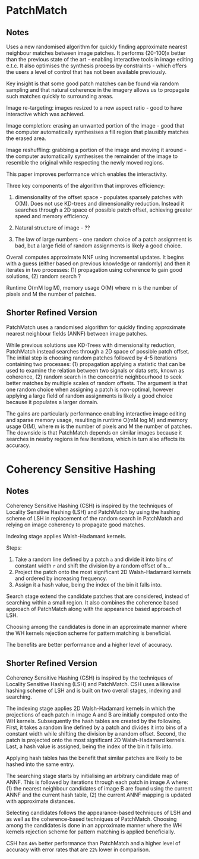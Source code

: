 
# PatchMatch

## Notes

Uses a new randomised algorithm for quickly finding approximate nearest neighbour matches between image patches. It performs (20-100)x better than the previous state of the art - enabling interactive tools in image editing e.t.c. It also optimises the synthesis process by constraints - which offers the users a level of control that has not been available previously. 

Key insight is that some good patch matches can be found via random sampling and that natural coherence in the imagery allows us to propagate such matches quickly to surrounding areas.  

Image re-targeting: images resized to a new aspect ratio - good to have interactive which was achieved. 

Image completion: erasing an unwanted portion of the image - good that the computer automatically synthesises a fill region that plausibly matches the erased area. 

Image reshuffling: grabbing a portion of the image and moving it around - the computer automatically synthesises the remainder of the image to resemble the original while respecting the newly moved regions. 

This paper improves performance which enables the interactivity. 

Three key components of the algorithm that improves efficiency: 
1. dimensionality of the offset space - populates sparsely patches with O(M). Does not use KD-trees and dimensionality reduction. Instead it searches through a 2D space of possible patch offset, achieving greater speed and memory efficiency. 

2. Natural structure of image - ??

3. The law of large numbers - one random choice of a patch assignment is bad, but a large field of random assignments is likely a good choice. 

Overall computes approximate NNF using incremental updates. It begins with a guess (either based on previous knowledge or randomly) and then it iterates in two processes: (1) propagation using coherence to gain good solutions, (2) random search ? 

Runtime O(mM log M), memory usage O(M) where m is the number of pixels and M the number of patches. 



## Shorter Refined Version

PatchMatch uses a randomised algorithm for quickly finding approximate nearest neighbour fields (ANNF) between image patches. 

While previous solutions use KD-Trees with dimensionality reduction, PatchMatch instead searches through a 2D space of possible patch offset. 
The initial step is choosing random patches followed by 4-5 iterations containing two processes: (1) propagation applying a statistic that can be used to examine the relation between two signals or data sets, known as coherence, (2) random search in the concentric neighbourhood to seek better matches by multiple scales of random offsets. The argument is that one random choice when assigning a patch is non-optimal, however applying a large field of random assignments is likely a good choice because it populates a larger domain. 

The gains are particularly performance enabling interactive image editing and sparse memory usage, resulting in runtime O(mM log M) and memory usage O(M), where m is the number of pixels and M the number of patches. The downside is that PatchMatch depends on similar images because it searches in nearby regions in few iterations, which in turn also affects its accuracy. 


<!-- The overall strategy is computing ANNF using incremental updates. Starting out with a guess (either based on previous knowledge or randomly chosen) it then iterates in two processes: (1) propagation using coherence in order to gain optimal solutions, (2) random search ??? .  -->
<!-- It populates sparse image patches compared to the KD-Tree solutions and in turn relies on random sampling and natural coherence allowing a quick propagation of matches on surrounding areas.  -->
<!-- Definition of perturbation theory
: any of various methods of calculating the approximate value of a complex function (such as the energy of an electron in quantum mechanics) by first assuming that the dominant influence is the only factor and then making small corrections for additional factors -->
<!-- To cause (a moving body, celestial object, etc.) to deviate from a theoretically (orbital) motion. -->
<!-- in which the current patch is  by multiple scales of random offsets.  -->


# Coherency Sensitive Hashing 

## Notes 

Coherency Sensitive Hashing (CSH) is inspired by the techniques of Locality Sensitive Hashing (LSH) and PatchMatch by using the hashing scheme of LSH in replacement of the random search in PatchMatch and relying on image coherency to propagate good matches. 

Indexing stage applies Walsh-Hadamard kernels. 

Steps: 
1. Take a random line defined by a patch `a` and divide it into bins of constant width `r` and shift the division by a random offset of `b`... 
2. Project the patch onto the most significant 2D Walsh-Hadamard kernels and ordered by increasing frequency. 
3. Assign it a hash value, being the index of the bin it falls into. 


Search stage extend the candidate patches that are considered, instead of searching within a small region. 
It also combines the coherence based approach of PatchMatch along with the appearance based approach of LSH. 

Choosing among the candidates is done in an approximate manner where the WH kernels rejection scheme for pattern matching is beneficial. 

The benefits are better performance and a higher level of accuracy. 



## Shorter Refined Version

Coherency Sensitive Hashing (CSH) is inspired by the techniques of Locality Sensitive Hashing (LSH) and PatchMatch. CSH uses a likewise hashing scheme of LSH and is built on two overall stages, indexing and searching. 

The indexing stage applies 2D Walsh-Hadamard kernels in which the projections of each patch in image A and B are initially computed onto the WH kernels. Subsequently the hash tables are created by the following. First, it takes a random line defined by a patch and divides it into bins of a constant width while shifting the division by a random offset. Second, the patch is projected onto the most significant 2D Walsh-Hadamard kernels. Last, a hash value is assigned, being the index of the bin it falls into. 

Applying hash tables has the benefit that similar patches are likely to be hashed into the same entry. 

The searching stage starts by initialising an arbitrary candidate map of ANNF. This is followed by iterations through each patch in image A where: (1) the nearest neighbour candidates of image B are found using the current ANNF and the current hash table, (2) the current ANNF mapping is updated with approximate distances. 

Selecting candidates follows the appearance-based techniques of LSH and as well as the coherence-based techniques of PatchMatch. Choosing among the candidates is done in an approximate manner where the WH kernels rejection scheme for pattern matching is applied beneficially. 

CSH has `46%` better performance than PatchMatch and a higher level of accuracy with error rates that are `22%` lower in comparison.

<!-- (37-20)/37*100 = 45,9459459459 -->


























